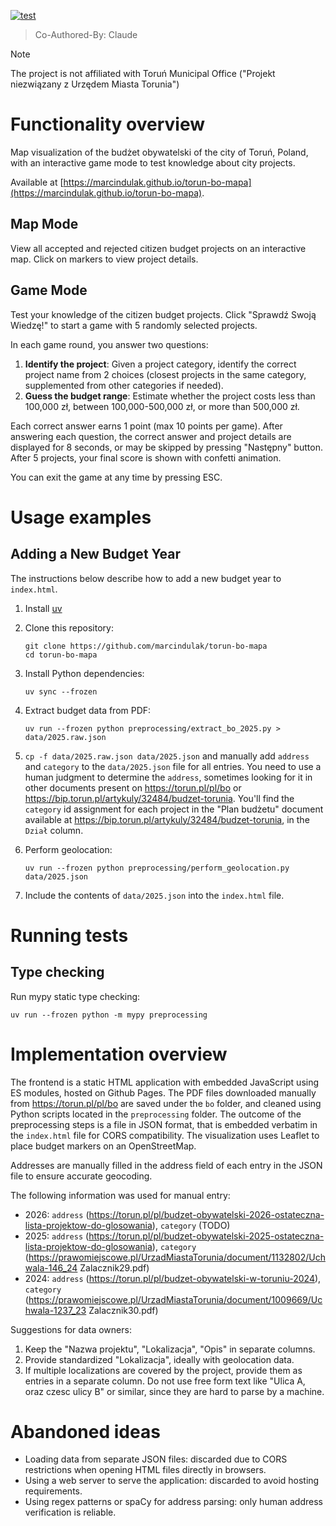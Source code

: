 [![test](https://github.com/marcindulak/torun-bo-mapa/actions/workflows/test.yml/badge.svg)](https://github.com/marcindulak/torun-bo-mapa/actions/workflows/test.yml)

> Co-Authored-By: Claude

> [!NOTE]
> The project is not affiliated with Toruń Municipal Office ("Projekt niezwiązany z Urzędem Miasta Torunia")

# Functionality overview

Map visualization of the budżet obywatelski of the city of Toruń, Poland, with an interactive game mode to test knowledge about city projects.

Available at [https://marcindulak.github.io/torun-bo-mapa](https://marcindulak.github.io/torun-bo-mapa).

## Map Mode

View all accepted and rejected citizen budget projects on an interactive map. Click on markers to view project details.

## Game Mode

Test your knowledge of the citizen budget projects. Click "Sprawdź Swoją Wiedzę!" to start a game with 5 randomly selected projects.

In each game round, you answer two questions:
1. **Identify the project**: Given a project category, identify the correct project name from 2 choices (closest projects in the same category, supplemented from other categories if needed).
2. **Guess the budget range**: Estimate whether the project costs less than 100,000 zł, between 100,000-500,000 zł, or more than 500,000 zł.

Each correct answer earns 1 point (max 10 points per game). After answering each question, the correct answer and project details are displayed for 8 seconds, or may be skipped by pressing "Następny" button.
After 5 projects, your final score is shown with confetti animation.

You can exit the game at any time by pressing ESC.

# Usage examples

## Adding a New Budget Year

The instructions below describe how to add a new budget year to `index.html`.

1. Install [uv](https://docs.astral.sh/uv/getting-started/installation/)

2. Clone this repository:

   ```
   git clone https://github.com/marcindulak/torun-bo-mapa
   cd torun-bo-mapa
   ```

3. Install Python dependencies:

   ```
   uv sync --frozen
   ```

4. Extract budget data from PDF:

   ```
   uv run --frozen python preprocessing/extract_bo_2025.py > data/2025.raw.json
   ```

5. `cp -f data/2025.raw.json data/2025.json` and manually add `address` and `category` to the `data/2025.json` file for all entries.
You need to use a human judgment to determine the `address`, sometimes looking for it in other documents present on https://torun.pl/pl/bo or https://bip.torun.pl/artykuly/32484/budzet-torunia.
You'll find the `category` id assignment for each project in the "Plan budżetu" document available at https://bip.torun.pl/artykuly/32484/budzet-torunia, in the `Dział` column.

6. Perform geolocation:

   ```
   uv run --frozen python preprocessing/perform_geolocation.py data/2025.json
   ```

7. Include the contents of `data/2025.json` into the `index.html` file.

# Running tests

## Type checking

Run mypy static type checking:

```
uv run --frozen python -m mypy preprocessing
```

# Implementation overview

The frontend is a static HTML application with embedded JavaScript using ES modules, hosted on Github Pages.
The PDF files downloaded manually from https://torun.pl/pl/bo are saved under the `bo` folder, and cleaned using Python scripts located in the `preprocessing` folder.
The outcome of the preprocessing steps is a file in JSON format, that is embedded verbatim in the `index.html` file for CORS compatibility.
The visualization uses Leaflet to place budget markers on an OpenStreetMap.

Addresses are manually filled in the address field of each entry in the JSON file to ensure accurate geocoding.

The following information was used for manual entry:
- 2026: `address` (https://torun.pl/pl/budzet-obywatelski-2026-ostateczna-lista-projektow-do-glosowania), `category` (TODO)
- 2025: `address` (https://torun.pl/pl/budzet-obywatelski-2025-ostateczna-lista-projektow-do-glosowania), `category` (https://prawomiejscowe.pl/UrzadMiastaTorunia/document/1132802/Uchwala-146_24 Zalacznik29.pdf)
- 2024: `address` (https://torun.pl/pl/budzet-obywatelski-w-toruniu-2024), `category` (https://prawomiejscowe.pl/UrzadMiastaTorunia/document/1009669/Uchwala-1237_23 Zalacznik30.pdf)

Suggestions for data owners:
1. Keep the "Nazwa projektu", "Lokalizacja", "Opis" in separate columns.
2. Provide standardized "Lokalizacja", ideally with geolocation data.
3. If multiple localizations are covered by the project, provide them as entries in a separate column. Do not use free form text like "Ulica A, oraz czesc ulicy B" or similar, since they are hard to parse by a machine.

# Abandoned ideas

- Loading data from separate JSON files: discarded due to CORS restrictions when opening HTML files directly in browsers.
- Using a web server to serve the application: discarded to avoid hosting requirements.
- Using regex patterns or spaCy for address parsing: only human address verification is reliable.

